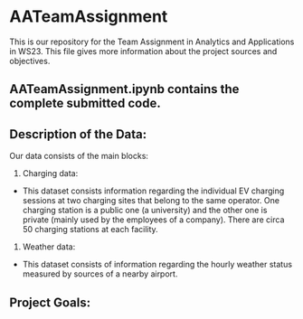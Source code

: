 # AATeamAssignment
 This is our repository for the Team Assignment in Analytics and Applications in WS23. This file gives more information about the project sources and objectives.

## AATeamAssignment.ipynb contains the complete submitted code.

## Description of the Data:
Our data consists of the main blocks:

1. Charging data:
 - This dataset consists information regarding the individual EV charging sessions at two charging sites that belong to the same operator. One charging station is a public one (a university) and the other one is private (mainly used by the employees of a company). There are circa 50 charging stations at each facility.
  
1. Weather data:
 - This dataset consists of information regarding the hourly weather status measured by sources of a nearby airport.
  
## Project Goals:
